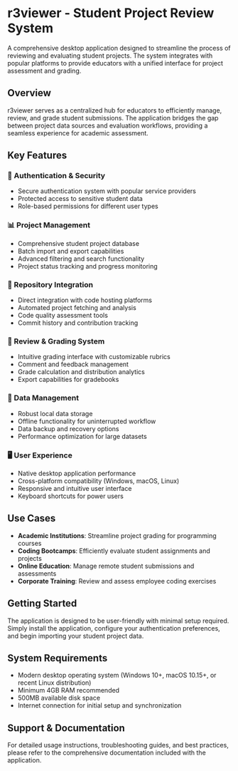 # r3viewer - Student Project Review System

A comprehensive desktop application designed to streamline the process of reviewing and evaluating student projects. The system integrates with popular platforms to provide educators with a unified interface for project assessment and grading.

## Overview

r3viewer serves as a centralized hub for educators to efficiently manage, review, and grade student submissions. The application bridges the gap between project data sources and evaluation workflows, providing a seamless experience for academic assessment.

## Key Features

### 🔐 Authentication & Security
- Secure authentication system with popular service providers
- Protected access to sensitive student data
- Role-based permissions for different user types

### 📊 Project Management
- Comprehensive student project database
- Batch import and export capabilities
- Advanced filtering and search functionality
- Project status tracking and progress monitoring

### 🔗 Repository Integration
- Direct integration with code hosting platforms
- Automated project fetching and analysis
- Code quality assessment tools
- Commit history and contribution tracking

### 📝 Review & Grading System
- Intuitive grading interface with customizable rubrics
- Comment and feedback management
- Grade calculation and distribution analytics
- Export capabilities for gradebooks

### 💾 Data Management
- Robust local data storage
- Offline functionality for uninterrupted workflow
- Data backup and recovery options
- Performance optimization for large datasets

### 🖥️ User Experience
- Native desktop application performance
- Cross-platform compatibility (Windows, macOS, Linux)
- Responsive and intuitive user interface
- Keyboard shortcuts for power users

## Use Cases

- **Academic Institutions**: Streamline project grading for programming courses
- **Coding Bootcamps**: Efficiently evaluate student assignments and projects
- **Online Education**: Manage remote student submissions and assessments
- **Corporate Training**: Review and assess employee coding exercises

## Getting Started

The application is designed to be user-friendly with minimal setup required. Simply install the application, configure your authentication preferences, and begin importing your student project data.

## System Requirements

- Modern desktop operating system (Windows 10+, macOS 10.15+, or recent Linux distribution)
- Minimum 4GB RAM recommended
- 500MB available disk space
- Internet connection for initial setup and synchronization

## Support & Documentation

For detailed usage instructions, troubleshooting guides, and best practices, please refer to the comprehensive documentation included with the application.
